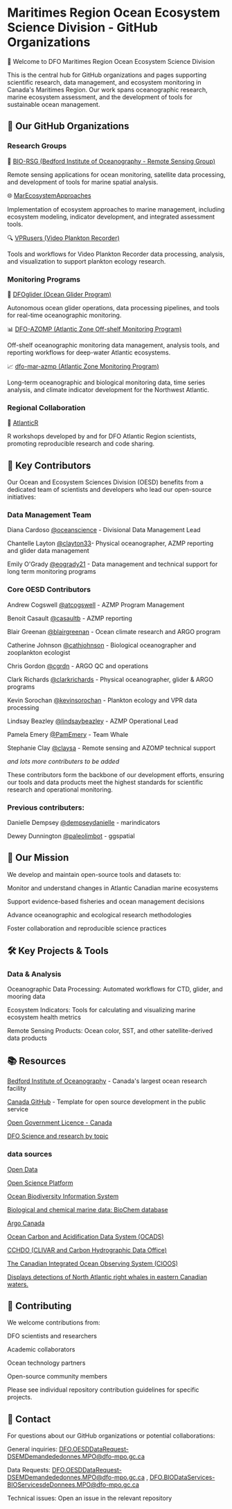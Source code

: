 # Maritimes Region Ocean Ecosystem Science Division - GitHub Organizations

🌊 Welcome to DFO Maritimes Region Ocean Ecosystem Science Division

This is the central hub for GitHub organizations and pages supporting scientific research, data management, and ecosystem monitoring in Canada's Maritimes Region. Our work spans oceanographic research, marine ecosystem assessment, and the development of tools for sustainable ocean management.

## 🏢 Our GitHub Organizations

### Research Groups

🔬 [BIO-RSG (Bedford Institute of Oceanography - Remote Sensing Group)](https://github.com/BIO-RSG)

Remote sensing applications for ocean monitoring, satellite data processing, and development of tools for marine spatial analysis.

🌐 [MarEcosystemApproaches](https://github.com/MarEcosystemApproaches)

Implementation of ecosystem approaches to marine management, including ecosystem modeling, indicator development, and integrated assessment tools.

🔍 [VPRusers (Video Plankton Recorder)](https://github.com/VPRusers)

Tools and workflows for Video Plankton Recorder data processing, analysis, and visualization to support plankton ecology research.

### Monitoring Programs

🌊 [DFOglider (Ocean Glider Program)](https://github.com/DFOglider)

Autonomous ocean glider operations, data processing pipelines, and tools for real-time oceanographic monitoring.

📊 [DFO-AZOMP (Atlantic Zone Off-shelf Monitoring Program)](https://github.com/DFO-AZOMP)


Off-shelf oceanographic monitoring data management, analysis tools, and reporting workflows for deep-water Atlantic ecosystems.

📈 [dfo-mar-azmp (Atlantic Zone Monitoring Program)](https://github.com/dfo-mar-azmp)

Long-term oceanographic and biological monitoring data, time series analysis, and climate indicator development for the Northwest Atlantic.

### Regional Collaboration

🤝 [AtlanticR](https://github.com/AtlanticR)

R workshops developed by and for DFO Atlantic Region scientists, promoting reproducible research and code sharing.

## 👥 Key Contributors

Our Ocean and Ecosystem Sciences Division (OESD) benefits from a dedicated team of scientists and developers who lead our open-source initiatives:

### Data Management Team

Diana Cardoso [@oceanscience](https://github.com/oceanscience) - Divisional Data Management Lead

Chantelle Layton [@clayton33](https://github.com/clayton33)- Physical oceanographer, AZMP reporting and glider data management

Emily O'Grady [@eogrady21](https://github.com/eogrady21) - Data management and technical support for long term monitoring programs 



### Core OESD Contributors

Andrew Cogswell [@atcogswell](https://github.com/atcogswell) - AZMP Program Management

Benoit Casault [@casaultb](https://github.com/casaultb) - AZMP reporting

Blair Greenan [@blairgreenan](https://github.com/blairgreenan)  - Ocean climate research and ARGO program

Catherine Johnson [@cathjohnson](https://github.com/cathjohnson) - Biological oceanographer and zooplankton ecologist

Chris Gordon [@cgrdn](https://github.com/cgrdn) - ARGO QC and operations

Clark Richards [@clarkrichards](https://github.com/clarkrichards) - Physical oceanographer, glider & ARGO programs

Kevin Sorochan [@kevinsorochan](https://github.com/kevinsorochan) - Plankton ecology and VPR data processing

Lindsay Beazley [@lindsaybeazley](https://github.com/lindsaybeazley)  - AZMP Operational Lead

Pamela Emery [@PamEmery](https://github.com/PamEmery) - Team Whale

Stephanie Clay [@claysa](https://github.com/claysa) - Remote sensing and AZOMP technical support

*and lots more contributers to be added*


These contributors form the backbone of our development efforts, ensuring our tools and data products meet the highest standards for scientific research and operational monitoring.

### Previous contributers:

Danielle Dempsey [@dempseydanielle](https://github.com/dempseydanielle) - marindicators 

Dewey Dunnington [@paleolimbot](https://github.com/paleolimbot) - ggspatial 

## 🎯 Our Mission

We develop and maintain open-source tools and datasets to:

Monitor and understand changes in Atlantic Canadian marine ecosystems

Support evidence-based fisheries and ocean management decisions

Advance oceanographic and ecological research methodologies

Foster collaboration and reproducible science practices


## 🛠️ Key Projects & Tools

### Data & Analysis

Oceanographic Data Processing: Automated workflows for CTD, glider, and mooring data

Ecosystem Indicators: Tools for calculating and visualizing marine ecosystem health metrics

Remote Sensing Products: Ocean color, SST, and other satellite-derived data products



## 📚 Resources

[Bedford Institute of Oceanography](https://www.bio.gc.ca/index-en.php) - Canada's largest ocean research facility

[Canada GitHub](https://github.com/canada-ca/template-gabarit) - Template for open source development in the public service

[Open Government Licence - Canada](https://open.canada.ca/en/open-government-licence-canada)

[DFO Science and research by topic](https://www.dfo-mpo.gc.ca/science/data-donnees/index-eng.html)

### data sources

[Open Data](https://open.canada.ca/en) 

[Open Science Platform](https://osdp-psdo.canada.ca/dp/en)

[Ocean Biodiversity Information System](https://www.dfo-mpo.gc.ca/science/data-donnees/obis/index-eng.html)

[Biological and chemical marine data: BioChem database](https://www.dfo-mpo.gc.ca/science/data-donnees/biochem/index-eng.html)

[Argo Canada](https://www.meds-sdmm.dfo-mpo.gc.ca/isdm-gdsi/argo/index-eng.html)

[Ocean Carbon and Acidification Data System (OCADS)](https://www.ncei.noaa.gov/products/ocean-carbon-acidification-data-system)

[CCHDO (CLIVAR and Carbon Hydrographic Data Office) ](https://cchdo.ucsd.edu/)

[The Canadian Integrated Ocean Observing System (CIOOS)](https://www.cioos.ca/)

[Displays detections of North Atlantic right whales in eastern Canadian waters.](https://www.dfo-mpo.gc.ca/species-especes/mammals-mammiferes/narightwhale-baleinenoirean/alert-alerte/index-eng.html)


## 👥 Contributing

We welcome contributions from:

DFO scientists and researchers

Academic collaborators

Ocean technology partners

Open-source community members

Please see individual repository contribution guidelines for specific projects.

## 📧 Contact

For questions about our GitHub organizations or potential collaborations:

General inquiries: DFO.OESDDataRequest-DSEMDemandededonnes.MPO@dfo-mpo.gc.ca

Data Requests: DFO.OESDDataRequest-DSEMDemandededonnes.MPO@dfo-mpo.gc.ca , DFO.BIODataServices-BIOServicesdeDonnees.MPO@dfo-mpo.gc.ca

Technical issues: Open an issue in the relevant repository



